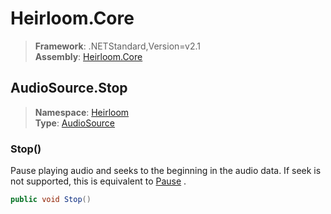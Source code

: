 # Heirloom.Core

> **Framework**: .NETStandard,Version=v2.1  
> **Assembly**: [Heirloom.Core][0]  

## AudioSource.Stop

> **Namespace**: [Heirloom][0]  
> **Type**: [AudioSource][1]  

### Stop()

Pause playing audio and seeks to the beginning in the audio data. If seek is not supported, this is equivalent to [Pause][2] .

```cs
public void Stop()
```

[0]: ../Heirloom.Core.md
[1]: Heirloom.AudioSource.md
[2]: Heirloom.AudioSource.Pause.md
